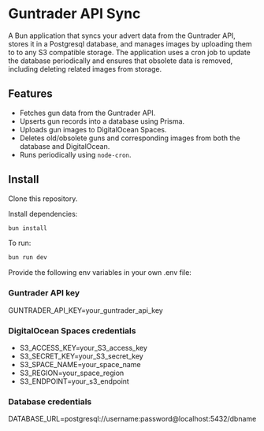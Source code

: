 # Guntrader API Sync

A Bun application that syncs your advert data from the Guntrader API, stores it in a Postgresql database, and manages images by uploading them to to any S3 compatible storage. The application uses a cron job to update the database periodically and ensures that obsolete data is removed, including deleting related images from storage.

## Features

- Fetches gun data from the Guntrader API.
- Upserts gun records into a database using Prisma.
- Uploads gun images to DigitalOcean Spaces.
- Deletes old/obsolete guns and corresponding images from both the database and DigitalOcean.
- Runs periodically using `node-cron`.

## Install

Clone this repository.

Install dependencies:

```sh
bun install
```

To run:

```sh
bun run dev
```

Provide the following env variables in your own .env file:

### Guntrader API key

GUNTRADER_API_KEY=your_guntrader_api_key

### DigitalOcean Spaces credentials

- S3_ACCESS_KEY=your_S3_access_key
- S3_SECRET_KEY=your_S3_secret_key
- S3_SPACE_NAME=your_space_name
- S3_REGION=your_space_region
- S3_ENDPOINT=your_s3_endpoint

### Database credentials

DATABASE_URL=postgresql://username:password@localhost:5432/dbname
